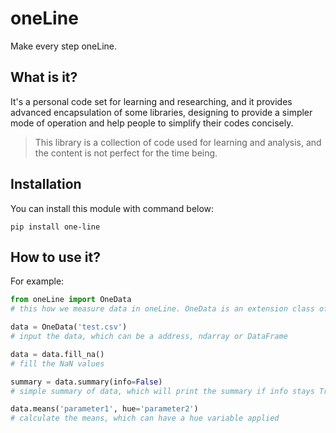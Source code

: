 # oneLine

 Make every step oneLine. 

## What is it?

It's a personal code set for learning and researching, and it provides advanced encapsulation of some libraries, designing to provide a simpler mode of operation and help people to simplify their codes concisely.

> This library is a collection of code used for learning and analysis, and the content is not perfect for the time being.

## Installation

You can install this module with command below:

```
pip install one-line
```

## How to use it?

For example:

```python
from oneLine import OneData
# this how we measure data in oneLine. OneData is an extension class of DataFrame.

data = OneData('test.csv')
# input the data, which can be a address, ndarray or DataFrame

data = data.fill_na()
# fill the NaN values

summary = data.summary(info=False)
# simple summary of data, which will print the summary if info stays True

data.means('parameter1', hue='parameter2')
# calculate the means, which can have a hue variable applied
```

